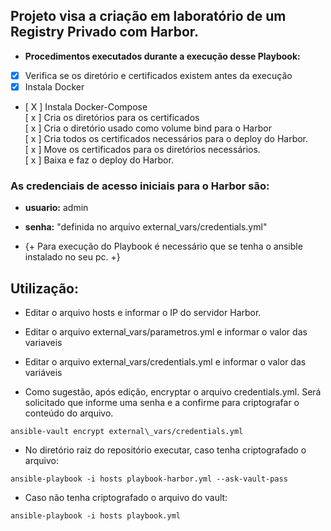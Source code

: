 ## Projeto visa a criação em laboratório de um Registry Privado com Harbor.  

- **Procedimentos executados durante a execução desse Playbook:**  
- [X] Verifica se os diretório e certificados existem antes da execução  
- [X] Instala Docker  
- [ X ] Instala Docker-Compose  
[ x ] Cria os diretórios para os certificados  
[ x ] Cria o diretório usado como volume bind para o Harbor  
[ x ] Cria todos os certificados necessários para o deploy do Harbor.  
[ x ] Move os certificados para os diretórios necessários.  
[ x ] Baixa e faz o deploy do Harbor.  

### As credenciais de acesso iniciais para o Harbor são: 
- **usuario:** admin
- **senha:** "definida no arquivo external\_vars/credentials.yml"  

- {+ Para execução do Playbook é necessário que se tenha o ansible instalado no seu pc. +} 

## Utilização:  
- Editar o arquivo hosts e informar o IP do servidor Harbor.  

- Editar o arquivo external\_vars/parametros.yml e informar o valor das variaveis  

- Editar o arquivo external\_vars/credentials.yml e informar o valor das variáveis  

- Como sugestão, após edição, encryptar o arquivo credentials.yml. Será solicitado que informe uma senha e a confirme para criptografar o conteúdo do arquivo.
```
ansible-vault encrypt external\_vars/credentials.yml
```  

- No diretório raiz do repositório executar, caso tenha criptografado o arquivo:
```
ansible-playbook -i hosts playbook-harbor.yml --ask-vault-pass
``` 

- Caso não tenha criptografado o arquivo do vault:
```
ansible-playbook -i hosts playbook.yml
```
